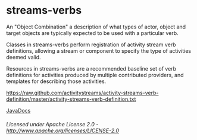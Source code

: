streams-verbs
=================

An "Object Combination" a description of what types of actor, object
and target objects are typically expected to be used with a
particular verb.

Classes in streams-verbs perform registration of activity stream verb definitions, 
allowing a stream or component to specify the type of activities deemed valid.

Resources in streams-verbs are a recommended baseline set of verb definitions for 
activities produced by multiple contributed providers, and templates for describing 
those activities.

https://raw.github.com/activitystreams/activity-streams-verb-definition/master/activity-streams-verb-definition.txt

[JavaDocs](apidocs/index.html "JavaDocs")

###### Licensed under Apache License 2.0 - http://www.apache.org/licenses/LICENSE-2.0
